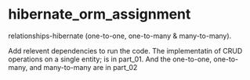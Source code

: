 # hibernate_orm_assignment
relationships-hibernate (one-to-one, one-to-many &amp; many-to-many).


Add relevent dependencies to run the code.
The implementatin of CRUD operations on a single entity; is in part_01.
And the one-to-one, one-to-many, and many-to-many are in part_02
